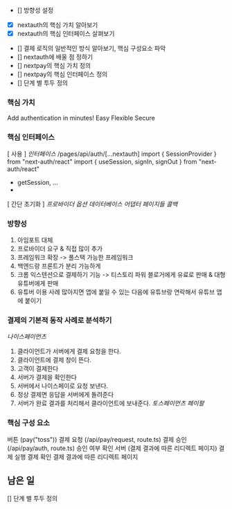 - [] 방향성 설정
- [x] nextauth의 핵심 가치 알아보기
- [x] nextauth의 핵심 인터페이스 살펴보기
- [] 결제 로직의 일반적인 방식 알아보기, 핵심 구성요소 파악
- [] nextauth에 배울 점 정하기
- [] nextpay의 핵심 가치 정의
- [] nextpay의 핵심 인터페이스 정의
- [] 단계 별 투두 정의
### 핵심 가치
Add authentication in minutes!
Easy
Flexible
Secure
### 핵심 인터페이스
[ 사용 ]
_인터페이스_
/pages/api/auth/[...nextauth]
import { SessionProvider } from "next-auth/react"
import { useSession, signIn, signOut } from "next-auth/react"
- getSession, ...
-
[ 간단 초기화 ]
_프로바이더_
_옵션_
_데이터베이스 어댑터_
_페이지들_
_콜백_
### 방향성
1. 아임포트 대체
1. 프로바이더 요구 & 직접 많이 추가
1. 프레임워크 확장 -> 풀스택 가능한 프레임워크
1. 백엔드랑 프론트가 분리 가능하게
1. 크롬 익스텐션으로 결제하기 기능 -> 티스토리 파워 블로거에게 유료로 판매 & 대형 유튜버에게 판매
1. 유튜버 이용 사례 많아지면 앱에 붙일 수 있는 다음에 유튜브랑 연락해서 유튜브 앱에 붙이기
### 결제의 기본적 동작 사례로 분석하기
_나이스페이먼츠_
1. 클라이언트가 서버에게 결제 요청을 한다.
1. 클라이언트에 결제 창이 뜬다.
1. 고객이 결제한다
1. 서버가 결제을 확인한다
1. 서버에서 나이스페이로 요청 보낸다.
1. 정상 결제면 응답을 서버에게 돌려준다
1. 서버가 완료 결과를 처리해서 클라이언트에 보내준다.
   _토스페이먼츠_
   _페이팔_
### 핵심 구성 요소
버튼 (pay("toss"))
결제 요청 (/api/pay/request, route.ts)
결제 승인 (/api/pay/auth, route.ts)
승인 여부 확인 서버
(결제 결과에 따른 리디렉트 페이지)
결제 실행
결제 확인
결제 결과에 따른 리디렉트 페이지
## 남은 일
[] 단계 별 투두 정의